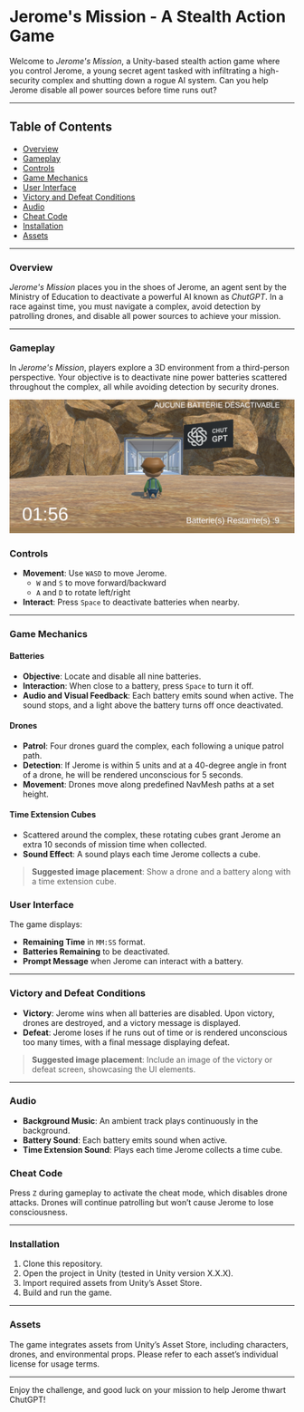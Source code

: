 # Jerome's Mission - A Stealth Action Game

Welcome to *Jerome's Mission*, a Unity-based stealth action game where you control Jerome, a young secret agent tasked with infiltrating a high-security complex and shutting down a rogue AI system. Can you help Jerome disable all power sources before time runs out?

---

## Table of Contents
- [Overview](#overview)
- [Gameplay](#gameplay)
- [Controls](#controls)
- [Game Mechanics](#game-mechanics)
- [User Interface](#user-interface)
- [Victory and Defeat Conditions](#victory-and-defeat-conditions)
- [Audio](#audio)
- [Cheat Code](#cheat-code)
- [Installation](#installation)
- [Assets](#assets)

---

### Overview
*Jerome's Mission* places you in the shoes of Jerome, an agent sent by the Ministry of Education to deactivate a powerful AI known as *ChutGPT*. In a race against time, you must navigate a complex, avoid detection by patrolling drones, and disable all power sources to achieve your mission.

---

### Gameplay
In *Jerome's Mission*, players explore a 3D environment from a third-person perspective. Your objective is to deactivate nine power batteries scattered throughout the complex, all while avoiding detection by security drones.

![Gameplay Screenshot](screenshot/captureGameplay1.png)

### Controls
- **Movement**: Use `WASD` to move Jerome. 
  - `W` and `S` to move forward/backward
  - `A` and `D` to rotate left/right
- **Interact**: Press `Space` to deactivate batteries when nearby.

---

### Game Mechanics
#### Batteries
- **Objective**: Locate and disable all nine batteries.
- **Interaction**: When close to a battery, press `Space` to turn it off.
- **Audio and Visual Feedback**: Each battery emits sound when active. The sound stops, and a light above the battery turns off once deactivated.

#### Drones
- **Patrol**: Four drones guard the complex, each following a unique patrol path.
- **Detection**: If Jerome is within 5 units and at a 40-degree angle in front of a drone, he will be rendered unconscious for 5 seconds.
- **Movement**: Drones move along predefined NavMesh paths at a set height.

#### Time Extension Cubes
- Scattered around the complex, these rotating cubes grant Jerome an extra 10 seconds of mission time when collected.
- **Sound Effect**: A sound plays each time Jerome collects a cube.

> **Suggested image placement**: Show a drone and a battery along with a time extension cube.

### User Interface
The game displays:
- **Remaining Time** in `MM:SS` format.
- **Batteries Remaining** to be deactivated.
- **Prompt Message** when Jerome can interact with a battery.

---

### Victory and Defeat Conditions
- **Victory**: Jerome wins when all batteries are disabled. Upon victory, drones are destroyed, and a victory message is displayed.
- **Defeat**: Jerome loses if he runs out of time or is rendered unconscious too many times, with a final message displaying defeat.

> **Suggested image placement**: Include an image of the victory or defeat screen, showcasing the UI elements.

---

### Audio
- **Background Music**: An ambient track plays continuously in the background.
- **Battery Sound**: Each battery emits sound when active.
- **Time Extension Sound**: Plays each time Jerome collects a time cube.

### Cheat Code
Press `Z` during gameplay to activate the cheat mode, which disables drone attacks. Drones will continue patrolling but won’t cause Jerome to lose consciousness.

---

### Installation
1. Clone this repository.
2. Open the project in Unity (tested in Unity version X.X.X).
3. Import required assets from Unity’s Asset Store.
4. Build and run the game.

---

### Assets
The game integrates assets from Unity’s Asset Store, including characters, drones, and environmental props. Please refer to each asset’s individual license for usage terms.

---

Enjoy the challenge, and good luck on your mission to help Jerome thwart ChutGPT!

 
